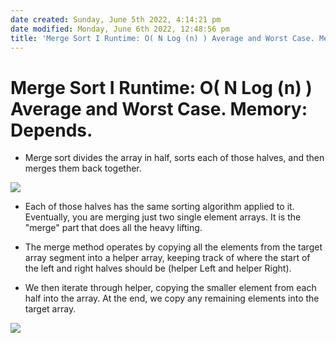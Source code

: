 ```yaml
---
date created: Sunday, June 5th 2022, 4:14:21 pm
date modified: Monday, June 6th 2022, 12:48:56 pm
title: 'Merge Sort I Runtime: O( N Log (n) ) Average and Worst Case. Memory: Depends.'
---
```


# Merge Sort I Runtime: O( N Log (n) ) Average and Worst Case. Memory: Depends.

- Merge sort divides the array in half, sorts each of those halves, and then merges them back together.

![](https://media.geeksforgeeks.org/wp-content/cdn-uploads/Merge-Sort-Tutorial.png)

- Each of those halves has the same sorting algorithm applied to it. Eventually, you are merging just two single element arrays. It is the "merge" part that does all the heavy lifting.

- The merge method operates by copying all the elements from the target array segment into a helper array, keeping track of where the start of the left and right halves should be (helper Left and helper Right).

- We then iterate through helper, copying the smaller element from each half into the array. At the end, we copy any remaining elements into the target array.

![](https://i.stack.imgur.com/RwILJ.png)
